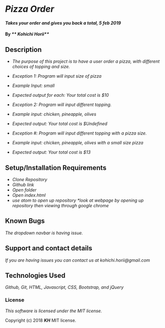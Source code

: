 # _Pizza Order_

#### _Takes your order and gives you back a total, 5 feb 2019_

#### By _** Kohichi Horii**_

## Description

* _The purpose of this project is to have a user order a pizza, with different choices of topping and size._

* _Exception 1: Program will input size of pizza_
* _Example Input: small_
* _Expected output for each: Your total cost is $10_
* _Exception 2: Program will input different topping._
* _Example input: chicken, pineapple, olives_
* _Expected output: Your total cost is $Undefined_
* _Exception #: Program will input different topping with a pizza size._
* _Example input: chicken, pineapple, olives with a small size pizza_
* _Expected output: Your total cost is $13_

## Setup/Installation Requirements

* _Clone Repository_
* _Github link_
* _Open folder_
* _Open index.html_
* _use atom to open up repository *look at webpage by opening up repository then viewing through google chrome_

## Known Bugs

_The dropdown navbar is having issue._

## Support and contact details

_If you are having issues you can contact us at kohichi.horii@gmail.com_

## Technologies Used

_Github, Git, HTML, Javascript, CSS, Bootstrap, and jQuery_


### License

*This software is licensed under the MIT license.*

Copyright (c) 2018 **_KH_** MIT license.
